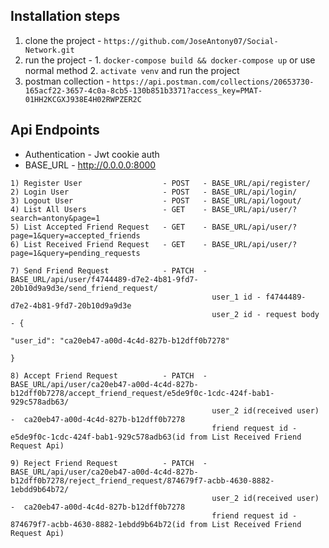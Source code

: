

## Installation steps

1) clone the project  - ```https://github.com/JoseAntony07/Social-Network.git```
2) run the project    - 1. ```docker-compose build && docker-compose up``` or use normal method
                        2. ```activate venv``` and run the project
3) postman collection - ```https://api.postman.com/collections/20653730-165acf22-3657-4c0a-8cb5-130b851b3371?access_key=PMAT-01HH2KCGXJ938E4H02RWPZER2C```

## Api Endpoints

- Authentication - Jwt cookie auth
- BASE_URL - http://0.0.0.0:8000

```
1) Register User                  - POST   - BASE_URL/api/register/                                                                 
2) Login User                     - POST   - BASE_URL/api/login/                          
3) Logout User                    - POST   - BASE_URL/api/logout/                            
4) List All Users                 - GET    - BASE_URL/api/user/?search=antony&page=1            
5) List Accepted Friend Request   - GET    - BASE_URL/api/user/?page=1&query=accepted_friends    
6) List Received Friend Request   - GET    - BASE_URL/api/user/?page=1&query=pending_requests    

7) Send Friend Request            - PATCH  - BASE_URL/api/user/f4744489-d7e2-4b81-9fd7-20b10d9a9d3e/send_friend_request/   
                                             user_1 id - f4744489-d7e2-4b81-9fd7-20b10d9a9d3e
                                             user_2 id - request body - {
                                                                            "user_id": "ca20eb47-a00d-4c4d-827b-b12dff0b7278"
                                                                        }

8) Accept Friend Request          - PATCH  - BASE_URL/api/user/ca20eb47-a00d-4c4d-827b-b12dff0b7278/accept_friend_request/e5de9f0c-1cdc-424f-bab1-929c578adb63/
                                             user_2 id(received user) -  ca20eb47-a00d-4c4d-827b-b12dff0b7278
                                             friend request id - e5de9f0c-1cdc-424f-bab1-929c578adb63(id from List Received Friend Request Api)

9) Reject Friend Request          - PATCH  - BASE_URL/api/user/ca20eb47-a00d-4c4d-827b-b12dff0b7278/reject_friend_request/874679f7-acbb-4630-8882-1ebdd9b64b72/
                                             user_2 id(received user) -  ca20eb47-a00d-4c4d-827b-b12dff0b7278
                                             friend request id - 874679f7-acbb-4630-8882-1ebdd9b64b72(id from List Received Friend Request Api)                                       
```
